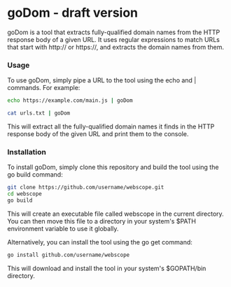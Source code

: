 # goDom - draft version

goDom is a tool that extracts fully-qualified domain names from the HTTP response body of a given URL. It uses regular expressions to match URLs that start with http:// or https://, and extracts the domain names from them.

### Usage
To use goDom, simply pipe a URL to the tool using the echo and | commands. For example:

```bash
echo https://example.com/main.js | goDom
```

```bash
cat urls.txt | goDom
```

This will extract all the fully-qualified domain names it finds in the HTTP response body of the given URL and print them to the console.

### Installation
To install goDom, simply clone this repository and build the tool using the go build command:

```bash
git clone https://github.com/username/webscope.git
cd webscope
go build
```

This will create an executable file called webscope in the current directory. You can then move this file to a directory in your system's $PATH environment variable to use it globally.

Alternatively, you can install the tool using the go get command:

```bash
go install github.com/username/webscope
```

This will download and install the tool in your system's $GOPATH/bin directory.

